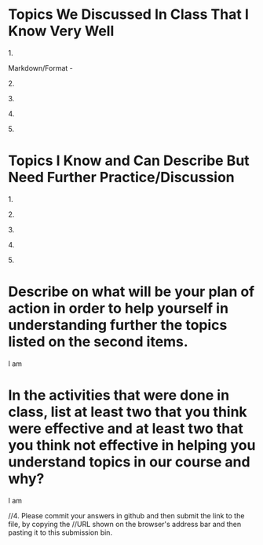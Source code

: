 <h1>Topics We Discussed In Class That I Know Very Well</h1>
1. <p>Markdown/Format - </p>
2. <p></p>
3. <p></p>
4. <p></p>
5. <p></p>

<h1>Topics I Know and Can Describe But Need Further Practice/Discussion</h1>
1. <p></p>
2. <p></p>
3. <p></p>
4. <p></p>
5. <p></p>

<h1>Describe on what will be your plan of action in order to help yourself in understanding further the topics listed on the second items.</h1>
<p>I am</p>

<h1>In the activities that were done in class, list at least two that you think were effective and at least two that you think not effective in helping you understand topics in our course and why?</h1>

<p>I am</p>

//4.  Please commit your answers in github and then submit the link to the file, by copying the //URL shown on the browser's address bar and then pasting it to this submission bin.
